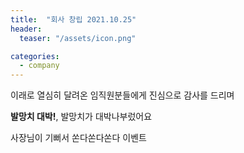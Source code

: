 ```yaml
---
title:  "회사 창립 2021.10.25"
header:
  teaser: "/assets/icon.png"

categories: 
  - company
---
```

이래로 열심히 달려온 임직원분들에게 진심으로 감사를 드리며 

**발망치 대박!**, 발망치가 대박나부렀어요

사장님이 기뻐서 쏜다쏜다쏜다 이벤트
